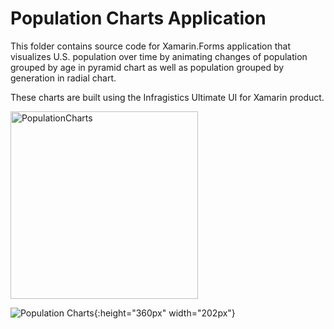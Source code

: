 # Population Charts Application  
This folder contains source code for Xamarin.Forms application that visualizes U.S. population over time by animating changes of population grouped by age in pyramid chart as well as population grouped by generation in radial chart. 

These charts are built using the Infragistics Ultimate UI for Xamarin product. 

<img src="PopulationCharts.gif" alt="PopulationCharts" style="width: 300px;"/>

![Population Charts](PopulationCharts.gif){:height="360px" width="202px"}
